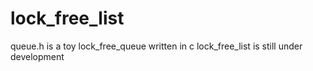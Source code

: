 lock_free_list
==============

queue.h is a toy lock_free_queue written in c
lock_free_list is still under development

